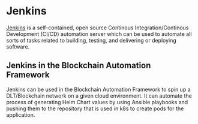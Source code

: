 # **Jenkins**
[Jenkins](https://jenkins.io/doc/) is a self-contained, open source Continous Integration/Continous Development (CI/CD) automation server which can be used to automate all sorts of tasks related to building, testing, and delivering or deploying software.

## Jenkins in the Blockchain Automation Framework
Jenkins can be used in the Blockchain Automation Framework to spin up a DLT/Blockchain network on a given cloud environment. It can automate the process of generating Helm Chart values by using Ansible playbooks and pushing them to the repository that is used in k8s to create pods for the application.
